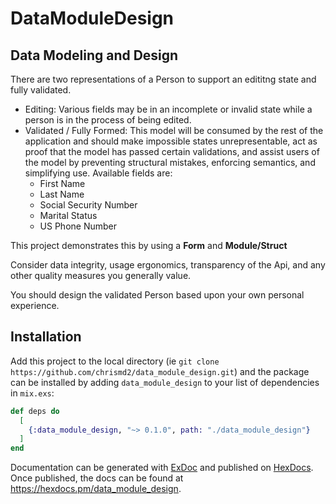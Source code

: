 # DataModuleDesign

## Data Modeling and Design
There are two representations of a Person to support an edititng state and fully validated.
- Editing: Various fields may be in an incomplete or invalid state while a person is in the process of being edited.
- Validated / Fully Formed: This model will be consumed by the rest of the application and should make impossible states unrepresentable, act as proof that the model has passed certain validations, and assist users of the model by preventing structural mistakes, enforcing semantics, and simplifying use.  Available fields are:
  - First Name
  - Last Name
  - Social Security Number
  - Marital Status
  - US Phone Number

This project demonstrates this by using a **Form** and **Module/Struct**

Consider data integrity, usage ergonomics, transparency of the Api, and any other quality measures you generally value.

You should design the validated Person based upon your own personal experience.

## Installation

Add this project to the local directory (ie `git clone https://github.com/chrismd2/data_module_design.git`) and the package can be installed
by adding `data_module_design` to your list of dependencies in `mix.exs`:

```elixir
def deps do
  [
    {:data_module_design, "~> 0.1.0", path: "./data_module_design"}
  ]
end
```

Documentation can be generated with [ExDoc](https://github.com/elixir-lang/ex_doc)
and published on [HexDocs](https://hexdocs.pm). Once published, the docs can
be found at <https://hexdocs.pm/data_module_design>.

